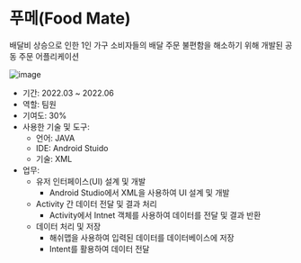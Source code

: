 # 푸메(Food Mate)
배달비 상승으로 인한 1인 가구 소비자들의 배달 주문 불편함을 해소하기 위해 개발된 공동 주문 어플리케이션

![image](https://github.com/user-attachments/assets/c341fbc1-faa1-4144-8dee-ec7cea638d54)

- 기간: 2022.03 ~ 2022.06
- 역할: 팀원
- 기여도: 30%
- 사용한 기술 및 도구:
    - 언어: JAVA
    - IDE: Android Stuido
    - 기술: XML
- 업무:
    - 유저 인터페이스(UI) 설계 및 개발
        - Android Studio에서 XML을 사용하여 UI 설계 및 개발
    - Activity 간 데이터 전달 및 결과 처리
        - Activity에서 Intnet 객체를 사용하여 데이터를 전달 및 결과 반환
    - 데이터 처리 및 저장
        - 해쉬맵을 사용하여 입력된 데이터를 데이터베이스에 저장
        - Intent를 활용하여 데이터 전달
